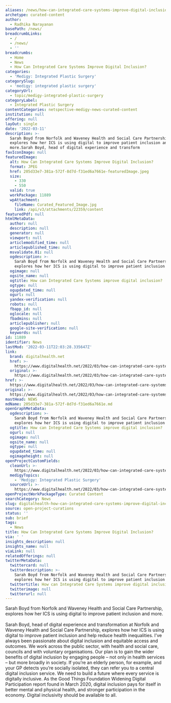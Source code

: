 ```yaml
---
aliases: /news/how-can-integrated-care-systems-improve-digital-inclusion
archetype: curated-content
author:
  - Radhika Narayanan
basePath: /news/
breadcrumbLinks:
  - /
  - /news/
  - ''
breadcrumbs:
  - Home
  - News
  - How Can Integrated Care Systems Improve Digital Inclusion?
categories:
  - 'Medigy: Integrated Plastic Surgery'
categorySlug:
  - 'medigy: integrated plastic surgery'
categoryUrl:
  - topic/medigy-integrated-plastic-surgery
categoryLabel:
  - Integrated Plastic Surgery
contentCategories: netspective-medigy-news-curated-content
institution: null
offering: null
layOut: single
date: '2022-03-11'
description: >-
  Sarah Boyd from Norfolk and Waveney Health and Social Care Partnership,
  explores how her ICS is using digital to improve patient inclusion and
  more.Sarah Boyd, head of digital experience and transform
favIconImage: null
featuredImage:
  alt: How Can Integrated Care Systems Improve Digital Inclusion?
  format: JPEG
  href: 205d33e7-381a-572f-8d7d-f31ed6a7661e-featuredImage.jpeg
  size:
    - 330
    - 550
  valid: true
  workPackage: 11889
  wpAttachment:
    fileName: Curated_Featured_Image.jpg
    link: /api/v3/attachments/22359/content
featuredPdf: null
htmlMetaData:
  author: null
  description: null
  generator: null
  viewport: null
  articlemodified_time: null
  articlepublished_time: null
  msvalidate.01: null
  ogdescription: >-
    Sarah Boyd from Norfolk and Waveney Health and Social Care Partnership,
    explores how her ICS is using digital to improve patient inclusion and more.
  ogimage: null
  ogsite_name: null
  ogtitle: How can Integrated Care Systems improve digital inclusion?
  ogtype: null
  ogupdated_time: null
  ogurl: null
  yandex-verification: null
  robots: null
  fbapp_id: null
  oglocale: null
  fbadmins: null
  articlepublisher: null
  google-site-verification: null
  keywords: null
id: 11889
identifier: News
lastMod: '2022-03-11T22:03:28.335647Z'
link:
  brand: digitalhealth.net
  href: >-
    https://www.digitalhealth.net/2022/03/how-can-integrated-care-systems-improve-digital-inclusion/
  original: >-
    https://www.digitalhealth.net/2022/03/how-can-integrated-care-systems-improve-digital-inclusion/
href: >-
  https://www.digitalhealth.net/2022/03/how-can-integrated-care-systems-improve-digital-inclusion/
original: >-
  https://www.digitalhealth.net/2022/03/how-can-integrated-care-systems-improve-digital-inclusion/
mastHead: NEWS
mdName: 205d33e7-381a-572f-8d7d-f31ed6a7661e.md
openGraphMetaData:
  ogdescription: >-
    Sarah Boyd from Norfolk and Waveney Health and Social Care Partnership,
    explores how her ICS is using digital to improve patient inclusion and more.
  ogtitle: How can Integrated Care Systems improve digital inclusion?
  ogurl: null
  ogimage: null
  ogsite_name: null
  ogtype: null
  ogupdated_time: null
  ogimageheight: null
openProjectCustomFields:
  cleanUrl: >-
    https://www.digitalhealth.net/2022/03/how-can-integrated-care-systems-improve-digital-inclusion/
  medigyTopics:
    - 'Medigy: Integrated Plastic Surgery'
  sourceUrl: >-
    https://www.digitalhealth.net/2022/03/how-can-integrated-care-systems-improve-digital-inclusion/
openProjectWorkPackageType: Curated Content
searchCategory: News
slug: digitalhealth-how-can-integrated-care-systems-improve-digital-inclusion
source: open-project-curations
status: ''
sub: brief
tags:
  - News
title: How Can Integrated Care Systems Improve Digital Inclusion?
via: ' '
insights_description: null
insights_name: null
viaLink: null
relatedOfferings: null
twitterMetaData:
  twittercard: null
  twitterdescription: >-
    Sarah Boyd from Norfolk and Waveney Health and Social Care Partnership,
    explores how her ICS is using digital to improve patient inclusion and more.
  twittertitle: How can Integrated Care Systems improve digital inclusion?
  twitterimage: null
  twitterurl: null
---
```

<p>Sarah Boyd from Norfolk and Waveney Health and Social Care Partnership, explores how her ICS is using digital to improve patient inclusion and more.<br><br>Sarah Boyd, head of digital experience and transformation at Norfolk and Waveney Health and Social Care Partnership, explores how her ICS is using digital to improve patient inclusion and help reduce health inequalities.
I’ve always been passionate about digital inclusion and equitable access and outcomes.
We work across the public sector, with health and social care, councils and with voluntary organisations.
Our plan is to gain the wider benefits of digital inclusion by engaging people – not only in health services – but more broadly in society.
If you’re an elderly person, for example, and your GP detects you’re socially isolated, they can refer you to a central digital inclusion service.
We need to build a future where every service is digitally inclusive.
As the Good Things Foundation Widening Digital Participation report found in March 2020, digital inclusion pays for itself in better mental and physical health, and stronger participation in the economy.
Digital inclusivity should be available to all.</p>